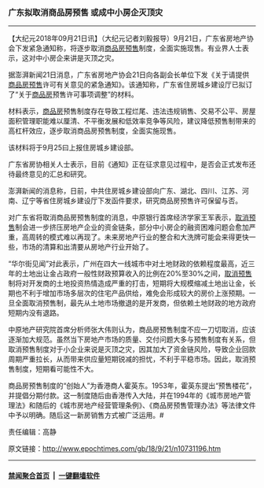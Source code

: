### 广东拟取消商品房预售 或成中小房企灭顶灾
------------------------

<p>【大纪元2018年09月21日讯】（大纪元记者刘毅报导）9月21日，广东省房地产协会下发紧急通知称，将逐步取消<a href="http://www.epochtimes.com/gb/tag/%E5%95%86%E5%93%81%E6%88%BF%E9%A2%84%E5%94%AE.html">商品房预售</a>制度，全面实施现售。有业界人士表示，这对中小房企来讲是灭顶之灾。</p>
<p>据澎湃新闻21日消息，广东省房地产协会21日向各副会长单位下发《关于请提供<a href="http://www.epochtimes.com/gb/tag/%E5%95%86%E5%93%81%E6%88%BF%E9%A2%84%E5%94%AE.html">商品房预售</a>许可有关意见的紧急通知》。该通知称，广东省住房城乡建设厅已拟订了“关于<a href="http://www.epochtimes.com/gb/tag/%E5%95%86%E5%93%81%E6%88%BF.html">商品房</a>预售许可事项调整”的材料。</p>
<p>材料表示，<a href="http://www.epochtimes.com/gb/tag/%E5%95%86%E5%93%81%E6%88%BF.html">商品房</a>预售制度存在导致工程烂尾、违法违规销售、交易不公平、房屋面积管理职能难以厘清、不平衡发展和低效率竞争等风险，建议降低预售制带来的高杠杆效应，逐步取消商品房预售制度，全面实施现售。</p>
<p>该材料将于9月25曰上报住房城乡建设部。</p>
<p>广东省房协相关人士表示，目前《通知》正在征求意见过程中，是否会正式发布还待最终意见的汇总和研究。</p>
<p>澎湃新闻的消息称，日前，中共住房城乡建设部向广东、湖北、四川、江苏、河南、辽宁等省住房城乡建设厅下发函件要求，研究商品房预售许可保留与否。</p>
<p>对广东省将取消商品房预售制度的消息，中原银行首席经济学家王军表示，<a href="http://www.epochtimes.com/gb/tag/%E5%8F%96%E6%B6%88%E9%A2%84%E5%94%AE.html">取消预售</a>制会进一步挤压房地产企业的资金链条，部分中小房企的融资困难问题会愈加严重，高周转的模式难以再现了。未来房地产行业的整合和大洗牌可能会来得更快一些，市场的清算和出清要从房地产行业开始了。</p>
<p>“华尔街见闻”对此表示，广州在四大一线城市中对土地财政的依赖程度最高，近三年的土地出让金占政府一般性财政预算收入的比例在20%至30%之间，<a href="http://www.epochtimes.com/gb/tag/%E5%8F%96%E6%B6%88%E9%A2%84%E5%94%AE.html">取消预售</a>制将对开发商的土地投资热情造成严重的打击，短期将大规模缩减土地出让金，长期也不利于增加市场多层次的住宅产品供给，难免会形成较大的房价上涨预期。一旦全面取消预售制，最先从土地市场撤退的是开发商，但依赖土地财政的地方政府短期内没有退路。</p>
<p>中原地产研究院首席分析师张大伟则认为，商品房预售制度不应一刀切取消，应该逐渐加大规范。虽然当下房地产市场的质量、交付问题大多与预售制度有关系，但取消预售制度对于小企业来说是灭顶之灾，因其加大了资金链风险，导致企业回款周期严重拉长，从而带来供应量短期锐减的担忧，不利于平稳市场。因此，取消预售制度，短期看可能性不大。</p>
<p>商品房预售制度的“创始人”为香港商人霍英东。1953年，霍英东提出“预售楼花”，并提倡分期付款。这一制度随后由香港传入大陆，并在1994年的《城市房地产管理法》和随后的《城市房地产经营管理条例》、《商品房预售管理办法》等法律文件中予以明确。随后这一新房销售方式被广泛运用。#</p>
<p>责任编辑：高静</p>

原文链接：http://www.epochtimes.com/gb/18/9/21/n10731196.htm


------------------------
#### [禁闻聚合首页](https://github.com/gfw-breaker/banned-news/blob/master/README.md) &nbsp;|&nbsp;  [一键翻墙软件](https://github.com/gfw-breaker/nogfw/blob/master/README.md)